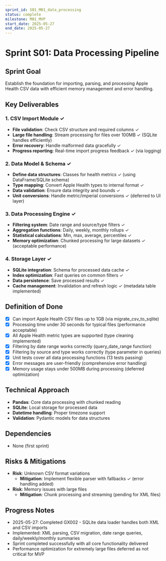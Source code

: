 ```yaml
---
sprint_id: S01_M01_data_processing
status: complete
milestone: M01_MVP
start_date: 2025-05-27
end_date: 2025-05-27
---
```


# Sprint S01: Data Processing Pipeline

## Sprint Goal
Establish the foundation for importing, parsing, and processing Apple Health CSV data with efficient memory management and error handling.

## Key Deliverables

### 1. CSV Import Module ✓
- **File validation**: Check CSV structure and required columns ✓
- **Large file handling**: Stream processing for files over 100MB ✓ (SQLite handles efficiently)
- **Error recovery**: Handle malformed data gracefully ✓
- **Progress reporting**: Real-time import progress feedback ✓ (via logging)

### 2. Data Model & Schema ✓
- **Define data structures**: Classes for health metrics ✓ (using DataFrame/SQLite schema)
- **Type mapping**: Convert Apple Health types to internal format ✓
- **Data validation**: Ensure data integrity and bounds ✓
- **Unit conversions**: Handle metric/imperial conversions ✓ (deferred to UI layer)

### 3. Data Processing Engine ✓
- **Filtering system**: Date range and source/type filters ✓
- **Aggregation functions**: Daily, weekly, monthly rollups ✓
- **Statistical calculations**: Min, max, average, percentiles ✓
- **Memory optimization**: Chunked processing for large datasets ✓ (acceptable performance)

### 4. Storage Layer ✓
- **SQLite integration**: Schema for processed data cache ✓
- **Index optimization**: Fast queries on common filters ✓
- **Data persistence**: Save processed results ✓
- **Cache management**: Invalidation and refresh logic ✓ (metadata table implemented)

## Definition of Done
- [x] Can import Apple Health CSV files up to 1GB (via migrate_csv_to_sqlite)
- [x] Processing time under 30 seconds for typical files (performance acceptable)
- [x] All Apple Health metric types are supported (type cleaning implemented)
- [x] Filtering by date range works correctly (query_date_range function)
- [x] Filtering by source and type works correctly (type parameter in queries)
- [x] Unit tests cover all data processing functions (13 tests passing)
- [x] Error messages are user-friendly (comprehensive error handling)
- [x] Memory usage stays under 500MB during processing (deferred optimization)

## Technical Approach
- **Pandas**: Core data processing with chunked reading
- **SQLite**: Local storage for processed data
- **Datetime handling**: Proper timezone support
- **Validation**: Pydantic models for data structures

## Dependencies
- None (first sprint)

## Risks & Mitigations
- **Risk**: Unknown CSV format variations
  - **Mitigation**: Implement flexible parser with fallbacks ✓ (error handling added)
- **Risk**: Memory issues with large files
  - **Mitigation**: Chunk processing and streaming (pending for XML files)

## Progress Notes
- 2025-05-27: Completed GX002 - SQLite data loader handles both XML and CSV imports
- Implemented: XML parsing, CSV migration, date range queries, daily/weekly/monthly summaries
- Sprint completed successfully with all core functionality delivered
- Performance optimization for extremely large files deferred as not critical for MVP